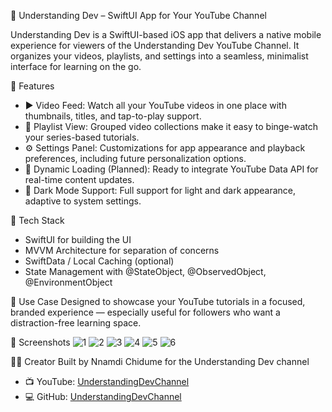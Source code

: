 📲 Understanding Dev – SwiftUI App for Your YouTube Channel

Understanding Dev is a SwiftUI-based iOS app that delivers a native mobile experience for viewers of the Understanding Dev YouTube Channel. It organizes your videos, playlists, and settings into a seamless, minimalist interface for learning on the go.

🎯 Features

- ▶️ Video Feed: Watch all your YouTube videos in one place with thumbnails, titles, and tap-to-play support.
- 📂 Playlist View: Grouped video collections make it easy to binge-watch your series-based tutorials.
- ⚙️ Settings Panel: Customizations for app appearance and playback preferences, including future personalization options.
- 🔄 Dynamic Loading (Planned): Ready to integrate YouTube Data API for real-time content updates.
- 🌙 Dark Mode Support: Full support for light and dark appearance, adaptive to system settings.

🧰 Tech Stack

- SwiftUI for building the UI
- MVVM Architecture for separation of concerns
- SwiftData / Local Caching (optional)
- State Management with @StateObject, @ObservedObject, @EnvironmentObject

📌 Use Case
Designed to showcase your YouTube tutorials in a focused, branded experience — especially useful for followers who want a distraction-free learning space.

📸 Screenshots
![1](images/1.png)
![2](images/2.png)
![3](images/3.png)
![4](images/4.png)
![5](images/5.png)
![6](images/6.png)

👨‍💻 Creator
Built by Nnamdi Chidume for the Understanding Dev channel

- 📺 YouTube: [UnderstandingDevChannel](https://m.youtube.com/channel/UCUCHv7YOQXWy2dsL-0IrlPw)
- 💻 GitHub: [UnderstandingDevChannel](https://github.com/philipszdavido/UnderstandingDevChannel)
